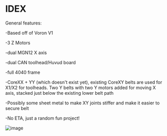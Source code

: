 # IDEX

General features:

-Based off of Voron V1

-3 Z Motors

-dual MGN12 X axis

-dual CAN toolhead/Huvud board

-full 4040 frame

-CoreXX + YY (which doesn't exist yet), existing CoreXY belts are used for X1/X2 for toolheads. Two Y belts with two Y motors added for moving X axis, stacked just below the existing lower belt path

-Possibly some sheet metal to make XY joints stiffer and make it easier to secure belt

-No ETA, just a random fun project!

![image](https://user-images.githubusercontent.com/11861478/123529549-5e0dea80-d6bf-11eb-86b3-936369a76c03.png)
